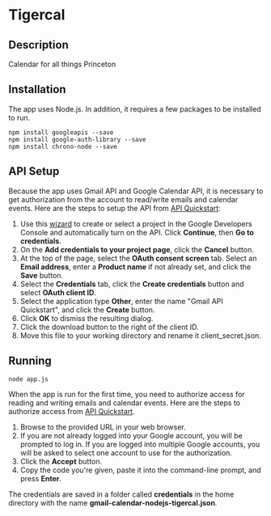 # Tigercal
## Description
Calendar for all things Princeton

## Installation
The app uses Node.js. In addition, it requires a few packages to be installed to run.
```
npm install googleapis --save
npm install google-auth-library --save
npm install chrono-node --save
```

## API Setup
Because the app uses Gmail API and Google Calendar API, it is necessary to get authorization from the account to read/write emails and calendar events. Here are the steps to setup the API from [API Quickstart](https://developers.google.com/gmail/api/quickstart/nodejs):
  1. Use this [wizard](https://console.developers.google.com/start/api?id=gmail) to create or select a project in the Google Developers Console and automatically turn on the API. Click __Continue__, then __Go to credentials__.
  2. On the __Add credentials to your project page__, click the __Cancel__ button.
  3. At the top of the page, select the __OAuth consent screen__ tab. Select an __Email address__, enter a __Product name__ if not already set, and click the __Save__ button.
  4. Select the __Credentials__ tab, click the __Create credentials__ button and select __OAuth client ID__.
  5. Select the application type __Other__, enter the name "Gmail API Quickstart", and click the __Create__ button.
  6. Click __OK__ to dismiss the resulting dialog.
  7. Click the download button to the right of the client ID.
  8. Move this file to your working directory and rename it client_secret.json.
  
## Running
```
node app.js
```
When the app is run for the first time, you need to authorize access for reading and writing emails and calendar events. Here are the steps to authorize access from [API Quickstart](https://developers.google.com/gmail/api/quickstart/nodejs).
  1. Browse to the provided URL in your web browser.
  2. If you are not already logged into your Google account, you will be prompted to log in. If you are logged into multiple Google accounts, you will be asked to select one account to use for the authorization.
  3. Click the __Accept__ button.
  4. Copy the code you're given, paste it into the command-line prompt, and press __Enter__.

The credentials are saved in a folder called __credentials__ in the home directory with the name __gmail-calendar-nodejs-tigercal.json__.
